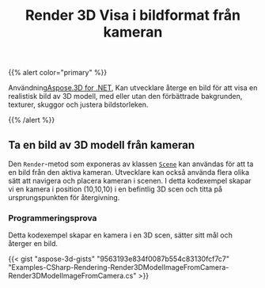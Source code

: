 ﻿---
title: Render 3D Visa i bildformat från kameran
type: docs
weight: 50
url: /sv/net/render-3d-view-in-image-format-from-camera/
description: Med Aspose.3D for .NET kan utvecklare återge en bild för att visa en realistisk bild av 3D modell, med eller utan den förbättrade bakgrunden, texturer, skuggor och även justera bildstorleken.
---
{{% alert color="primary" %}}

Användning[Aspose.3D for .NET](https://products.aspose.com/3d/net/), Kan utvecklare återge en bild för att visa en realistisk bild av 3D modell, med eller utan den förbättrade bakgrunden, texturer, skuggor och justera bildstorleken.

{{% /alert %}}
## **Ta en bild av 3D modell från kameran**
Den `Render`-metod som exponeras av klassen [`Scene`](https://reference.aspose.com/3d/net/aspose.threed/scene) kan användas för att ta en bild från den aktiva kameran. Utvecklare kan också använda flera olika sätt att navigera och placera kameran i scenen. I detta kodexempel skapar vi en kamera i position (10,10,10) i en befintlig 3D scen och titta på ursprungspunkten för återgivning.
### **Programmeringsprova**
Detta kodexempel skapar en kamera i en 3D scen, sätter sitt mål och återger en bild.

{{< gist "aspose-3d-gists" "9563193e834f0087b554c83130fcf7c7" "Examples-CSharp-Rendering-Render3DModelImageFromCamera-Render3DModelImageFromCamera.cs" >}}
